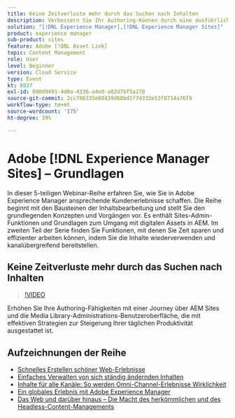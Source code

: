 ```yaml
---
title: Keine Zeitverluste mehr durch das Suchen nach Inhalten
description: Verbessern Sie Ihr Authoring-Können durch eine ausführliche Anleitung zu AEM Sites und Media Library mit praktischen Tipps zur Optimierung Ihres täglichen Workflows.
solution: "[!DNL Experience Manager],[!DNL Experience Manager Sites]"
product: experience manager
sub-product: sites
feature: Adobe [!DNL Asset Link]
topic: Content Management
role: User
level: Beginner
version: Cloud Service
type: Event
kt: 8937
exl-id: 080d9491-4d0a-4336-a4e0-a82d7bf5a278
source-git-commit: 2cc786333e88439d68bd1f7d332e53f8714a76f9
workflow-type: tm+mt
source-wordcount: '175'
ht-degree: 39%

---
```


# Adobe [!DNL Experience Manager Sites] – Grundlagen

In dieser 5-teiligen Webinar-Reihe erfahren Sie, wie Sie in Adobe Experience Manager ansprechende Kundenerlebnisse schaffen. Die Reihe beginnt mit den Bausteinen der Inhaltsbearbeitung und stellt Sie den grundlegenden Konzepten und Vorgängen vor. Es enthält Sites-Admin-Funktionen und Grundlagen zum Umgang mit digitalen Assets in AEM. Im zweiten Teil der Serie finden Sie Funktionen, mit denen Sie Zeit sparen und effizienter arbeiten können, indem Sie die Inhalte wiederverwenden und kanalübergreifend bereitstellen.

## Keine Zeitverluste mehr durch das Suchen nach Inhalten

>[!VIDEO](https://video.tv.adobe.com/v/336983/?quality=12&learn=on&hidetitle=true)

Erhöhen Sie Ihre Authoring-Fähigkeiten mit einer Journey über AEM Sites und die Media Library-Administrations-Benutzeroberfläche, die mit effektiven Strategien zur Steigerung Ihrer täglichen Produktivität ausgestattet ist.

## Aufzeichnungen der Reihe

* [Schnelles Erstellen schöner Web-Erlebnisse](authoring-fundamentals.md)
* [Einfaches Verwalten von sich ständig ändernden Inhalten](collaboration-tools.md)
* [Inhalte für alle Kanäle: So werden Omni-Channel-Erlebnisse Wirklichkeit](omnichannel-experiences.md)
* [Ein globales Erlebnis mit Adobe Experience Manager](multi-site-management-web-translation.md)
* [Das Web und darüber hinaus – Die Macht des herkömmlichen und des Headless-Content-Managements](traditional-headless-content-management.md)
